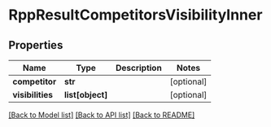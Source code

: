 # RppResultCompetitorsVisibilityInner

## Properties
Name | Type | Description | Notes
------------ | ------------- | ------------- | -------------
**competitor** | **str** |  | [optional] 
**visibilities** | **list[object]** |  | [optional] 

[[Back to Model list]](../README.md#documentation-for-models) [[Back to API list]](../README.md#documentation-for-api-endpoints) [[Back to README]](../README.md)

